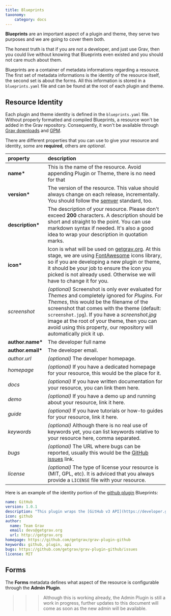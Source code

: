 ```yaml
---
title: Blueprints
taxonomy:
    category: docs
---
```


**Blueprints** are an important aspect of a plugin and theme, they serve two purposes and we are going to cover them both.

The honest truth is that if you are not a developer, and just use Grav, then you could live without knowing that Blueprints even existed and you should not care much about them.

Blueprints are a container of metadata informations regarding a resource. The first set of metadata informations is the identity of the resource itself, the second set is about the forms. All this information is stored in a `blueprints.yaml` file and can be found at the root of each plugin and theme.

## Resource Identity

Each plugin and theme identity is defined in the `blueprints.yaml` file. Without properly formatted and compiled Blueprints, a resource won't be added in the Grav repository. Consequently, it won't be available through [Grav downloads][grav-downloads] and [GPM][gpm].

There are different properties that you can use to give your resource and identity, some are **required**, others are _optional_.

| property          | description                                                                                                                                                                                                                                                                                                                                                              |
| :---------- | :---------- |
| __name*__         | This is the name of the resource. Avoid appending Plugin or Theme, there is no need for that                                                                                                                                                                                                                                                                                         |
| __version*__      | The version of the resource. This value should always change on each release, incrementally. You should follow the [semver][semver] standard, too.                                                                                                                                                                                                                           |
| __description*__  | The description of your resource. Please don't exceed **200** characters. A description should be short and straight to the point. You can use markdown syntax if needed. It's also a good idea to wrap your description in quotation marks.                                                                                                                                 |
| __icon*__         | Icon is what will be used on [getgrav.org][getgrav]. At this stage, we are using [FontAwesome][fa] icons library, so if you are developing a new plugin or theme, it should be your job to ensure the icon you picked is not already used. Otherwise we will have to change it for you.                                                                                   |
| _screenshot_      | _(optional)_ Screenshot is only ever evaluated for _Themes_ and completely ignored for _Plugins_. For _Themes_, this would be the filename of the screenshot that comes with the theme (default: `screenshot.jpg`). If you have a _screenshot.jpg_ image at the root of your theme, then you can avoid using this property, our repository will automatically pick it up. |
| __author.name*__  | The developer full name                                                                                                                                                                                                                                                                                                                                                  |
| __author.email*__ | The developer email.                                                                                                                                                                                                                                                                                                                                                      |
| _author.url_      | _(optional)_ The developer homepage.                                                                                                                                                                                                                                                                                                                                      |
| _homepage_        | _(optional)_ If you have a dedicated homepage for your resource, this would be the place for it.                                                                                                                                                                                                                                                                         |
| _docs_            | _(optional)_ If you have written documentation for your resource, you can link them here.                                                                                                                                                                                                                                                                                |
| _demo_            | _(optional)_ If you have a demo up and running about your resource, link it here.                                                                                                                                                                                                                                                                                        |
| _guide_           | _(optional)_ If you have tutorials or how-to guides for your resource, link it here.                                                                                                                                                                                                                                                                                          |
| _keywords_        | _(optional)_ Although there is no real use of keywords yet, you can list keywords relative to your resource here, comma separated.                                                                                                                                                                                                                                       |
| _bugs_            | _(optional)_ The URL where bugs can be reported, usually this would be the [GitHub issues][github-issues] link.                                                                                                                                                                                                                                                          |
| _license_         | _(optional)_ The type of license your resource is (MIT, GPL, etc). It is adviced that you always provide a `LICENSE` file with your resource.                                                                                                                                                                                                                                 |

Here is an example of the identity portion of the [github plugin][plugin-github] Blueprints:

```yaml
name: GitHub
version: 1.0.1
description: "This plugin wraps the [GitHub v3 API](https://developer.github.com/v3/) and uses the [php-github-api](https://github.com/KnpLabs/php-github-api/) library to add a nice GitHub touch to your Grav pages."
icon: github
author:
  name: Team Grav
  email: devs@getgrav.org
  url: http://getgrav.org
homepage: https://github.com/getgrav/grav-plugin-github
keywords: github, plugin, api
bugs: https://github.com/getgrav/grav-plugin-github/issues
license: MIT
```


## Forms

The **Forms** metadata defines what aspect of the resource is configurable through the **Admin Plugin**.

>>> Although this is working already, the Admin Plugin is still a work in progress, further updates to this document will come as soon as the new admin will be available.


[grav-downloads]: http://getgrav.org/downloads
[gpm]: ../../grav-gpm
[plugin-github]: http://github.com/getgrav/grav-plugin-github
[semver]: http://semver.org/
[getgrav]: http://getgrav.org
[fa]: http://fortawesome.github.io/Font-Awesome/icons/
[github-issues]: https://guides.github.com/features/issues/
